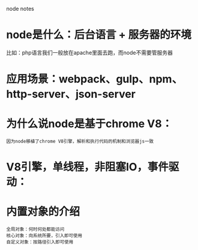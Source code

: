 node notes

# node是什么：后台语言 + 服务器的环境
  比如：php语言我们一般放在apache里面去跑，而node不需要管服务器

  # 应用场景：webpack、gulp、npm、http-server、json-server

  # 为什么说node是基于chrome V8：
    因为node移植了chrome V8引擎，解析和执行代码的机制和浏览器js一致
  
  # V8引擎，单线程，非阻塞IO，事件驱动：

  # 内置对象的介绍
    全局对象：何时何处都能访问
    核心对象：向系统所要，引入即可使用
    自定义对象：按路径引入即可使用